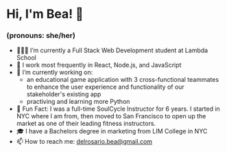 <!--
**beaadelrosario/beaadelrosario** is a ✨ _special_ ✨ repository because its `README.md` (this file) appears on your GitHub profile.

Here are some ideas to get you started:

- 🔭 I’m currently working on ...
- 🌱 I’m currently learning ...
- 👯 I’m looking to collaborate on ...
- 🤔 I’m looking for help with ...
- 💬 Ask me about ...
- 📫 How to reach me: ...
- 😄 Pronouns: ...
- ⚡ Fun fact: ...
-->

# Hi, I'm Bea! 👋

### (pronouns: she/her)

* 👩🏻‍💻 I’m currently a Full Stack Web Development student at Lambda School
* 🔮 I work most frequently in React, Node.js, and JavaScript
* 🌱 I’m currently working on:
    * an educational game application with 3 cross-functional teammates to enhance the user experience and functionality of our stakeholder's existing app
    * practiving and learning more Python
* 🌈 Fun Fact: I was a full-time SoulCycle Instructor for 6 years. I started in NYC where I am from, then moved to San Francisco to open up the market as one of their leading fitness instructors.
* 🎓 I have a Bachelors degree in marketing from LIM College in NYC
* 📫 How to reach me: delrosario.bea@gmail.com

